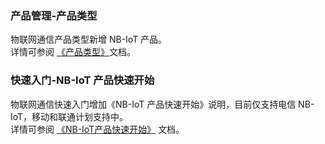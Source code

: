[//]: # (chinagitpath:XXXXX)

### 产品管理-产品类型
物联网通信产品类型新增 NB-IoT 产品。  
详情可参阅 [《产品类型》](https://cloud.tencent.com/document/product/634/18348)文档。  
### 快速入门-NB-IoT 产品快速开始
物联网通信快速入门增加《NB-IoT 产品快速开始》说明，目前仅支持电信 NB-IoT，移动和联通计划支持中。  
详情可参阅 [《NB-IoT产品快速开始》](https://cloud.tencent.com/document/product/634/18349) 文档。  

